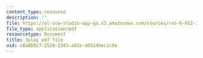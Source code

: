 ```yaml
---
content_type: resource
description: ''
file: https://ol-ocw-studio-app-qa.s3.amazonaws.com/courses/res-6-012-introduction-to-probability-spring-2018/c8a8b5c725392343a92e40314bec1c9a_AH5jnR3RxJU.pdf
file_type: application/pdf
resourcetype: Document
title: 3play pdf file
uid: c8a8b5c7-2539-2343-a92e-40314bec1c9a
---
```

